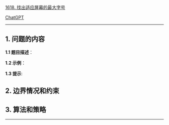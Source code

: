 [1618. 找出适应屏幕的最大字号](https://leetcode.cn/problems/maximum-font-to-fit-a-sentence-in-a-screen)

[ChatGPT](https://chat.openai.com/g/g-GsMNEr76r-c-master)

---

## 1. 问题的内容
**1.1 题目描述**：

**1.2 示例**：

**1.3 提示**:

## 2. 边界情况和约束


## 3. 算法和策略

---
